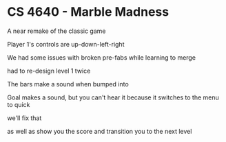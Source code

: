 # CS 4640 - Marble Madness
A near remake of the classic game

Player 1's controls are up-down-left-right


We had some issues with broken pre-fabs while learning to merge


had to re-design level 1 twice


The bars make a sound when bumped into


Goal makes a sound, but you can't hear it because it switches to the menu to quick


we'll fix that


as well as show you the score and transition you to the next level
